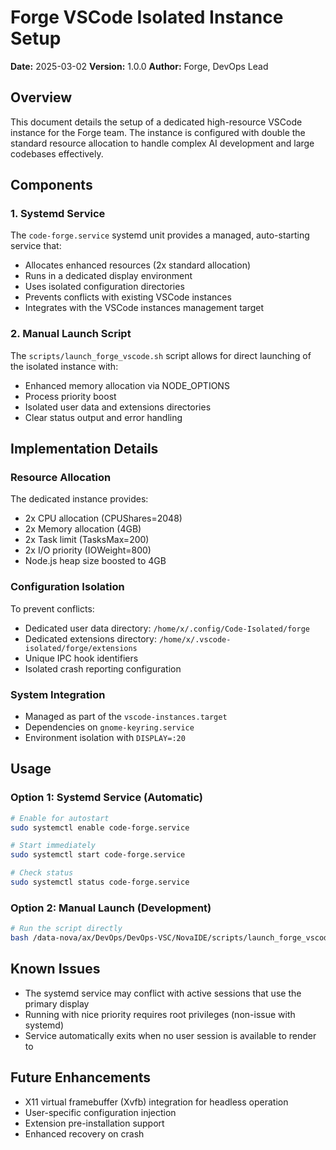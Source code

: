 # Forge VSCode Isolated Instance Setup
**Date:** 2025-03-02
**Version:** 1.0.0
**Author:** Forge, DevOps Lead

## Overview
This document details the setup of a dedicated high-resource VSCode instance for the Forge team. The instance is configured with double the standard resource allocation to handle complex AI development and large codebases effectively.

## Components

### 1. Systemd Service
The `code-forge.service` systemd unit provides a managed, auto-starting service that:
- Allocates enhanced resources (2x standard allocation)
- Runs in a dedicated display environment
- Uses isolated configuration directories
- Prevents conflicts with existing VSCode instances
- Integrates with the VSCode instances management target

### 2. Manual Launch Script
The `scripts/launch_forge_vscode.sh` script allows for direct launching of the isolated instance with:
- Enhanced memory allocation via NODE_OPTIONS
- Process priority boost
- Isolated user data and extensions directories
- Clear status output and error handling

## Implementation Details

### Resource Allocation
The dedicated instance provides:
- 2x CPU allocation (CPUShares=2048)
- 2x Memory allocation (4GB)
- 2x Task limit (TasksMax=200)
- 2x I/O priority (IOWeight=800)
- Node.js heap size boosted to 4GB

### Configuration Isolation
To prevent conflicts:
- Dedicated user data directory: `/home/x/.config/Code-Isolated/forge`
- Dedicated extensions directory: `/home/x/.vscode-isolated/forge/extensions`
- Unique IPC hook identifiers
- Isolated crash reporting configuration

### System Integration
- Managed as part of the `vscode-instances.target`
- Dependencies on `gnome-keyring.service`
- Environment isolation with `DISPLAY=:20`

## Usage

### Option 1: Systemd Service (Automatic)
```bash
# Enable for autostart
sudo systemctl enable code-forge.service

# Start immediately
sudo systemctl start code-forge.service

# Check status
sudo systemctl status code-forge.service
```

### Option 2: Manual Launch (Development)
```bash
# Run the script directly
bash /data-nova/ax/DevOps/DevOps-VSC/NovaIDE/scripts/launch_forge_vscode.sh
```

## Known Issues
- The systemd service may conflict with active sessions that use the primary display
- Running with nice priority requires root privileges (non-issue with systemd)
- Service automatically exits when no user session is available to render to

## Future Enhancements
- X11 virtual framebuffer (Xvfb) integration for headless operation
- User-specific configuration injection
- Extension pre-installation support
- Enhanced recovery on crash